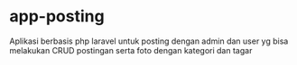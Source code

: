 # app-posting
Aplikasi berbasis php laravel untuk posting dengan admin dan user yg bisa melakukan CRUD postingan serta foto dengan kategori dan tagar
